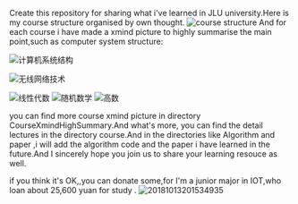 Create this repository for sharing what i've learned in JLU university.Here is my course structure organised by own thought.
![course structure](https://github.com/liudongdong1/StudyResource/blob/master/assets/Course%20Outline.png)
And for each course i have made a xmind picture to highly summarise the main point,such as computer system structure:

![计算机系统结构](https://github.com/liudongdong1/AwesomeStudyResource/blob/master/assets/计算机系统结构.jpg)

![无线网络技术](https://github.com/liudongdong1/AwesomeStudyResource/blob/master/assets/无线网络技术.jpg)

![线性代数](https://github.com/liudongdong1/AwesomeStudyResource/blob/master/assets/线性代数.jpg)
![随机数学](https://github.com/liudongdong1/AwesomeStudyResource/blob/master/assets/%E9%9A%8F%E6%9C%BA%E6%95%B0%E5%AD%A6.jpg)
![高数](https://github.com/liudongdong1/AwesomeStudyResource/blob/master/assets/%E9%AB%98%E6%95%B0.jpg)

you can find more course xmind picture in directory CourseXmindHighSummary.And what's more, you can find the detail lectures in the directory course.And in the directories like Algorithm and paper ,i will add the algorithm code and the paper i have learned in the future.And I sincerely hope you join us to share your learning resouce as well.

if you think it's OK,,you can donate some,for  I'm a junior major in IOT,who loan about 25,600 yuan for study .
![20181013201534935](https://github.com/liudongdong1/AwesomeStudyResource/blob/master/assets/20181013201534935.png)

